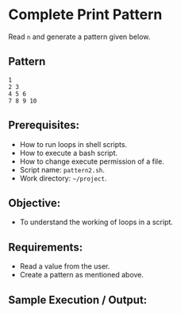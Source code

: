 # Complete Print Pattern

Read `n` and generate a pattern given below.

## Pattern

```
1
2 3
4 5 6
7 8 9 10
```

## Prerequisites:

- How to run loops in shell scripts.
- How to execute a bash script.
- How to change execute permission of a file.
- Script name: `pattern2.sh`.
- Work directory: `~/project`.

## Objective:

- To understand the working of loops in a script.

## Requirements:

- Read a value from the user.
- Create a pattern as mentioned above.

## Sample Execution / Output:
